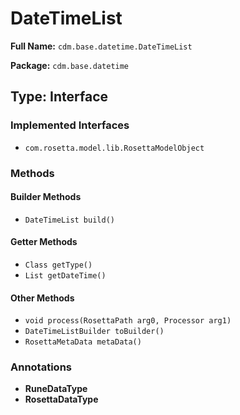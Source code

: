 # DateTimeList

**Full Name:** `cdm.base.datetime.DateTimeList`

**Package:** `cdm.base.datetime`

## Type: Interface

### Implemented Interfaces

- `com.rosetta.model.lib.RosettaModelObject`

### Methods

#### Builder Methods

- `DateTimeList build()`

#### Getter Methods

- `Class getType()`
- `List getDateTime()`

#### Other Methods

- `void process(RosettaPath arg0, Processor arg1)`
- `DateTimeListBuilder toBuilder()`
- `RosettaMetaData metaData()`

### Annotations

- **RuneDataType**
- **RosettaDataType**

